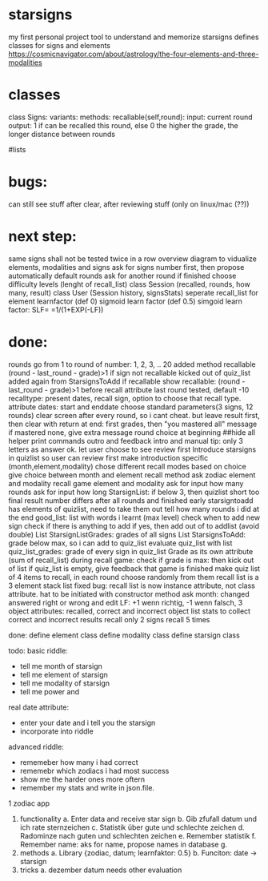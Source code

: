 # starsigns

my first personal project
tool to understand and memorize starsigns
defines classes for signs and elements
https://cosmicnavigator.com/about/astrology/the-four-elements-and-three-modalities

# classes
class Signs:
variants:
methods:
recallable(self,round): 
input: current round
output: 1 if can be recalled this round, else 0
the higher the grade, the longer distance between rounds

#lists


# bugs:


can still see stuff after clear, after reviewing stuff (only on linux/mac (??))

# next step:

same signs shall not be tested twice in a row
overview diagram to vidualize elements, modalities and signs
ask for signs number first, then propose automatically default rounds
ask for another round if finished
choose difficulty levels (lenght of recall_list)
class Session (recalled, rounds, how many, result)
class User (Session history, signsStats)
seperate recall_list for element
learnfactor (def 0) sigmoid learn factor (def 0.5)
simgoid learn factor: SLF= =1/(1+EXP(-LF))

# done:
rounds go from 1 to round of number: 1, 2, 3, .. 20
added method recallable (round - last_round - grade)>1
if sign not recallable kicked out of quiz_list
added again from StarsignsToAdd if recallable
show recallable: (round - last_round - grade)>1 before recall
attribute last round tested, default -10 
recalltype: present dates, recall sign, option to choose that recall type.
attribute dates: start and enddate
choose standard parameters(3 signs, 12 rounds)
clear screen after every round, so i cant cheat. but leave result first, then clear with return
at end: first grades, then "you mastered all" message
if mastered none, give extra message
round choice at beginning
##hide all helper print commands
outro and feedback
intro and manual
tip: only 3 letters as answer ok.
let user choose to see review first
Introduce starsigns in quizlist so user can review first
make introduction specific (month,element,modality)
chose different recall modes based on choice
give choice between month and element recall
method ask zodiac element and modality
recall game element and modality
ask for input how many rounds
ask for input how long StarsignList: if below 3, then quizlist short too
final result number differs after all rounds and finished early
starsigntoadd has elements of quizlist, need to take them out
tell how many rounds i did at the end
good_list: list with words i learnt (max level)
check when to add new sign
check if there is anything to add
if yes, then add out of to addlist (avoid double)
List StarsignListGrades: grades of all signs
List StarsignsToAdd: grade below max, so i can add to quiz_list
evaluate quiz_list with list quiz_list_grades: grade of every sign in quiz_list
Grade as its own attribute (sum of recall_list)
during recall game: check if grade is max: then kick out of list
if quiz_list is empty, give feedback that game is finished
make quiz list of 4 items to recall, in each round choose randomly from them
recall list is a 3 element stack list
fixed bug: recall list is now instance attribute, not class attribute. hat to be initiated with constructor
method ask month: changed answered right or wrong and edit LF: +1 wenn richtig, -1 wenn falsch, 
3 object attributes: recalled, correct and incorrect 
object list stats to collect correct and incorrect results
recall only 2 signs
recall 5 times
































done:
define element class
define modality class
define starsign class

todo:
basic riddle: 
- tell me month of starsign
- tell me element of starsign
- tell me modality of starsign
- tell me power and 

real date attribute:
- enter your date and i tell you the starsign
- incorporate into riddle

advanced riddle:
- rememeber how many i had correct
- rememebr which zodiacs i had most success
- show me the harder ones more oftern
- remember my stats and write in json.file.

1	zodiac app
1.	functionality
a.	Enter data and receive star sign
b.	Gib zfufall datum und ich rate sternzeichen
c.	Statistik über gute und schlechte zeichen
d.	Radominze nach guten und schlechten zeichen
e.	Remember statistik
f.	Remember name: aks for name, propose names in database
g.	
2.	methods
a.	Library {zodiac, datum; learnfaktor: 0.5}
b.	Funciton: date -> starsign
3.	tricks
a.	dezember datum needs other evaluation